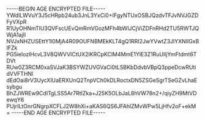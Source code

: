 -----BEGIN AGE ENCRYPTED FILE-----
YWdlLWVuY3J5cHRpb24ub3JnL3YxCi0+IFgyNTUxOSBJQzdvTFJvNVJGZDFyVXpR
R1UyOHNmTlU3QVFscUEvQmRmVGozMFh4bWlJCjViZDFnRHd2TU5RWTJQWjA1ajlI
NVJxNHZUSEttY1l0MjA4R09OUFNBMEkKLT4gQ1RRI2JwYVwtZ3JlYXNlIGxBIFZk
PG5ielozIHcvL3V8QWVVICtUX2lKRCpKClM4MmE1YlE3Z1RuUlljYmFtdmt6TDVt
RUw0Z3RCM0xaSVJaK3BSYWZUVGVaCi0tLSBKbDdvbVBpQ3ppeDcwRUtidVVFTHNl
dEdOai8rV3UycXlUaERXUnQ2TnpVCh0kDLRoctxDN5ZSGeSgrTSeGZvLhaEsybgu
BhZJWREw9CdITgLSS5Ar7RtIZka+J25K5OLbJaL8hVW78n2+/qiyZH9MtVDewqY6
PUjrILtOnrGNgrpXCFLJ2W8hXi+aKAS6QS6JFAhlZMvWPw5LjHfv2oF+ekM=
-----END AGE ENCRYPTED FILE-----
